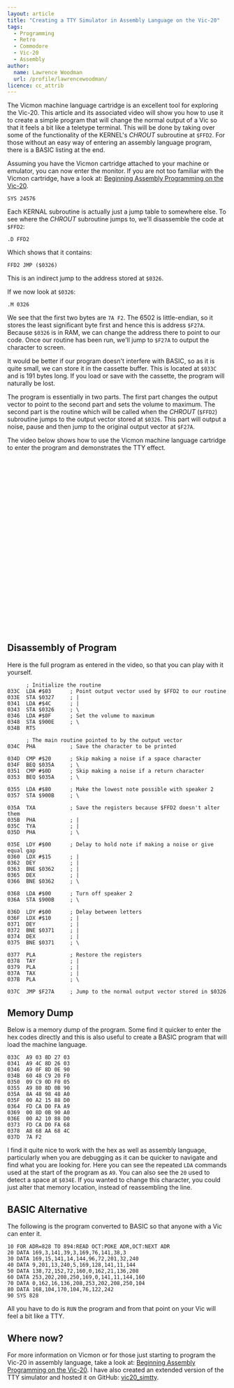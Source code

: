 ```yaml
---
layout: article
title: "Creating a TTY Simulator in Assembly Language on the Vic-20"
tags:
  - Programming
  - Retro
  - Commodore
  - Vic-20
  - Assembly
author:
  name: Lawrence Woodman
  url: /profile/lawrencewoodman/
licence: cc_attrib
---
```


The Vicmon machine language cartridge is an excellent tool for exploring the Vic-20.  This article and its associated video will show you how to use it to create a simple program that will change the normal output of a Vic so that it feels a bit like a teletype terminal.  This will be done by taking over some of the functionality of the KERNEL's _CHROUT_ subroutine at `$FFD2`.  For those without an easy way of entering an assembly language program, there is a BASIC listing at the end.

Assuming you have the Vicmon cartridge attached to your machine or emulator, you can now enter the monitor.  If you are not too familiar with the Vicmon cartridge, have a look at: [Beginning Assembly Programming on the Vic-20](/2013/04/16/beginning-assembly-programming-on-the-commodore-vic-20/).

    SYS 24576

Each KERNAL subroutine is actually just a jump table to somewhere else.  To see where the _CHROUT_ subroutine jumps to, we'll disassemble the code at `$FFD2`:

    .D FFD2

Which shows that it contains:

    FFD2 JMP ($0326)

This is an indirect jump to the address stored at `$0326`.

If we now look at `$0326`:

    .M 0326

We see that the first two bytes are `7A F2`.  The 6502 is little-endian, so it stores the least significant byte first and hence this is address `$F27A`.  Because `$0326` is in RAM, we can change the address there to point to our code.  Once our routine has been run, we'll jump to `$F27A` to output the character to screen.

It would be better if our program doesn't interfere with BASIC, so as it is quite small, we can store it in the cassette buffer.  This is located at `$033C` and is 191 bytes long.  If you load or save with the cassette, the program will naturally be lost.

The program is essentially in two parts.  The first part changes the output vector to point to the second part and sets the volume to maximum.  The second part is the routine which will be called when the _CHROUT_ (`$FFD2`) subroutine jumps to the output vector stored at `$0326`.  This part will output a noise, pause and then jump to the original output vector at `$F27A`.

The video below shows how to use the Vicmon machine language cartridge to enter the program and demonstrates the TTY effect.

<object style="margin-top: 1em; margin-right:1em; margin-bottom:1em;" align="left" width="700" height="394">
  <param name="movie" value="http://www.youtube.com/v/kmvF85euefs&amp;hl=en&amp;fs=1"></param>
  <param name="allowFullScreen" value="true"></param>
  <param name="allowscriptaccess" value="always"></param>
  <embed src="http://www.youtube.com/v/kmvF85euefs&amp;hl=en&amp;fs=1" type="application/x-shockwave-flash" allowscriptaccess="always" allowfullscreen="true" width="700" height="394"></embed>
</object>

## Disassembly of Program
Here is the full program as entered in the video, so that you can play with it yourself.

          ; Initialize the routine
    033C  LDA #$03      ; Point output vector used by $FFD2 to our routine
    033E  STA $0327     ; |
    0341  LDA #$4C      ; |
    0343  STA $0326     ; \
    0346  LDA #$0F      ; Set the volume to maximum
    0348  STA $900E     ; \
    034B  RTS

          ; The main routine pointed to by the output vector
    034C  PHA           ; Save the character to be printed

    034D  CMP #$20      ; Skip making a noise if a space character
    034F  BEQ $035A     ; \
    0351  CMP #$0D      ; Skip making a noise if a return character
    0353  BEQ $035A     ; \

    0355  LDA #$80      ; Make the lowest note possible with speaker 2
    0357  STA $900B     ; \

    035A  TXA           ; Save the registers because $FFD2 doesn't alter them
    035B  PHA           ; |
    035C  TYA           ; |
    035D  PHA           ; \

    035E  LDY #$00      ; Delay to hold note if making a noise or give equal gap
    0360  LDX #$15      ; |
    0362  DEY           ; |
    0363  BNE $0362     ; |
    0365  DEX           ; |
    0366  BNE $0362     ; \

    0368  LDA #$00      ; Turn off speaker 2
    036A  STA $900B     ; \

    036D  LDY #$00      ; Delay between letters
    036F  LDX #$10      ; |
    0371  DEY           ; |
    0372  BNE $0371     ; |
    0374  DEX           ; |
    0375  BNE $0371     ; \

    0377  PLA           ; Restore the registers
    0378  TAY           ; |
    0379  PLA           ; |
    037A  TAX           ; |
    037B  PLA           ; \

    037C  JMP $F27A     ; Jump to the normal output vector stored in $0326

## Memory Dump
Below is a memory dump of the program.  Some find it quicker to enter the hex codes directly and this is also useful to create a BASIC program that will load the machine language.

    033C  A9 03 8D 27 03
    0341  A9 4C 8D 26 03
    0346  A9 0F 8D 0E 90
    034B  60 48 C9 20 F0
    0350  09 C9 0D F0 05
    0355  A9 80 8D 0B 90
    035A  8A 48 98 48 A0
    035F  00 A2 15 88 D0
    0364  FD CA D0 FA A9
    0369  00 8D 0B 90 A0
    036E  00 A2 10 88 D0
    0373  FD CA D0 FA 68
    0378  A8 68 AA 68 4C
    037D  7A F2

I find it quite nice to work with the hex as well as assembly language, particularly when you are debugging as it can be quicker to navigate and find what you are looking for.  Here you can see the repeated `LDA` commands used at the start of the program as `A9`.  You can also see the `20` used to detect a space at `$034E`.  If you wanted to change this character, you could just alter that memory location, instead of reassembling the line.

## BASIC Alternative

The following is the program converted to BASIC so that anyone with a Vic can enter it.

    10 FOR ADR=828 TO 894:READ OCT:POKE ADR,OCT:NEXT ADR
    20 DATA 169,3,141,39,3,169,76,141,38,3
    30 DATA 169,15,141,14,144,96,72,201,32,240
    40 DATA 9,201,13,240,5,169,128,141,11,144
    50 DATA 138,72,152,72,160,0,162,21,136,208
    60 DATA 253,202,208,250,169,0,141,11,144,160
    70 DATA 0,162,16,136,208,253,202,208,250,104
    80 DATA 168,104,170,104,76,122,242
    90 SYS 828

All you have to do is `RUN` the program and from that point on your Vic will feel a bit like a TTY.

## Where now?
For more information on Vicmon or for those just starting to program the Vic-20 in assembly language, take a look at: [Beginning Assembly Programming on the Vic-20](/2013/04/16/beginning-assembly-programming-on-the-commodore-vic-20/).  I have also created an extended version of the TTY simulator and hosted it on GitHub: [vic20_simtty](https://github.com/LawrenceWoodman/vic20_simtty).
